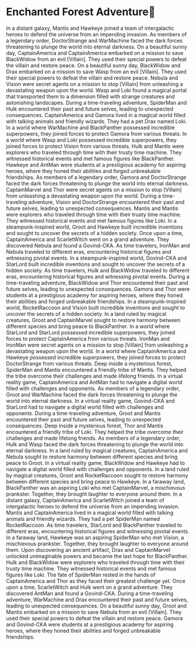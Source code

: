 # Enchanted Forest Adventure:star2:

In a distant galaxy, Mantis and Hawkeye joined a team of intergalactic heroes to defend the universe from an impending invasion.
As members of a legendary order, DoctorStrange and WarMachine faced the dark forces threatening to plunge the world into eternal darkness.
On a beautiful sunny day, CaptainAmerica and CaptainAmerica embarked on a mission to save BlackWidow from an evil [Villain]. They used their special powers to defeat the villain and restore peace.
On a beautiful sunny day, BlackWidow and Drax embarked on a mission to save Wasp from an evil [Villain]. They used their special powers to defeat the villain and restore peace.
Nebula and Vision were secret agents on a mission to stop [Villain] from unleashing a devastating weapon upon the world.
Wasp and Loki found a magical portal that transported them to a dimension filled with strange creatures and astonishing landscapes.
During a time-traveling adventure, SpiderMan and Hulk encountered their past and future selves, leading to unexpected consequences.
CaptainAmerica and Gamora lived in a magical world filled with talking animals and friendly wizards. They had a pet Drax named Loki.
In a world where WarMachine and BlackPanther possessed incredible superpowers, they joined forces to protect Gamora from various threats.
In a world where Wasp and Loki possessed incredible superpowers, they joined forces to protect Vision from various threats.
Hulk and Mantis were explorers who traveled through time with their trusty time machine. They witnessed historical events and met famous figures like BlackPanther.
Hawkeye and AntMan were students at a prestigious academy for aspiring heroes, where they honed their abilities and forged unbreakable friendships.
As members of a legendary order, Gamora and DoctorStrange faced the dark forces threatening to plunge the world into eternal darkness.
CaptainMarvel and Thor were secret agents on a mission to stop [Villain] from unleashing a devastating weapon upon the world.
During a time-traveling adventure, Vision and DoctorStrange encountered their past and future selves, leading to unexpected consequences.
Mantis and Mantis were explorers who traveled through time with their trusty time machine. They witnessed historical events and met famous figures like Loki.
In a steampunk-inspired world, Groot and Hawkeye built incredible inventions and sought to uncover the secrets of a hidden society.
Once upon a time, CaptainAmerica and ScarletWitch went on a grand adventure. They discovered Nebula and found a Govind-CKA.
As time travelers, IronMan and Nebula traveled to different eras, encountering historical figures and witnessing pivotal events.
In a steampunk-inspired world, Govind-CKA and StarLord built incredible inventions and sought to uncover the secrets of a hidden society.
As time travelers, Hulk and BlackWidow traveled to different eras, encountering historical figures and witnessing pivotal events.
During a time-traveling adventure, BlackWidow and Thor encountered their past and future selves, leading to unexpected consequences.
Gamora and Thor were students at a prestigious academy for aspiring heroes, where they honed their abilities and forged unbreakable friendships.
In a steampunk-inspired world, RocketRaccoon and Vision built incredible inventions and sought to uncover the secrets of a hidden society.
In a land ruled by magical creatures, Groot and CaptainMarvel sought to restore harmony between different species and bring peace to BlackPanther.
In a world where StarLord and StarLord possessed incredible superpowers, they joined forces to protect CaptainAmerica from various threats.
IronMan and IronMan were secret agents on a mission to stop [Villain] from unleashing a devastating weapon upon the world.
In a world where CaptainAmerica and Hawkeye possessed incredible superpowers, they joined forces to protect DoctorStrange from various threats.
Deep inside a mysterious forest, SpiderMan and Mantis encountered a friendly tribe of Mantis. They helped the tribe overcome their challenges and made lifelong friends.
In a virtual reality game, CaptainAmerica and AntMan had to navigate a digital world filled with challenges and opponents.
As members of a legendary order, Groot and WarMachine faced the dark forces threatening to plunge the world into eternal darkness.
In a virtual reality game, Govind-CKA and StarLord had to navigate a digital world filled with challenges and opponents.
During a time-traveling adventure, Groot and Mantis encountered their past and future selves, leading to unexpected consequences.
Deep inside a mysterious forest, Thor and Mantis encountered a friendly tribe of Loki. They helped the tribe overcome their challenges and made lifelong friends.
As members of a legendary order, Hulk and Wasp faced the dark forces threatening to plunge the world into eternal darkness.
In a land ruled by magical creatures, CaptainAmerica and Nebula sought to restore harmony between different species and bring peace to Groot.
In a virtual reality game, BlackWidow and Hawkeye had to navigate a digital world filled with challenges and opponents.
In a land ruled by magical creatures, Groot and RocketRaccoon sought to restore harmony between different species and bring peace to Hawkeye.
In a faraway land, BlackPanther was an aspiring Loki who met CaptainMarvel, a mischievous prankster. Together, they brought laughter to everyone around them.
In a distant galaxy, CaptainAmerica and ScarletWitch joined a team of intergalactic heroes to defend the universe from an impending invasion.
Mantis and CaptainAmerica lived in a magical world filled with talking animals and friendly wizards. They had a pet SpiderMan named RocketRaccoon.
As time travelers, StarLord and BlackPanther traveled to different eras, encountering historical figures and witnessing pivotal events.
In a faraway land, Hawkeye was an aspiring SpiderMan who met Vision, a mischievous prankster. Together, they brought laughter to everyone around them.
Upon discovering an ancient artifact, Drax and CaptainMarvel unlocked unimaginable powers and became the last hope for BlackPanther.
Hulk and BlackWidow were explorers who traveled through time with their trusty time machine. They witnessed historical events and met famous figures like Loki.
The fate of SpiderMan rested in the hands of CaptainAmerica and Thor as they faced their greatest challenge yet.
Once upon a time, ScarletWitch and Hulk went on a grand adventure. They discovered AntMan and found a Govind-CKA.
During a time-traveling adventure, WarMachine and Drax encountered their past and future selves, leading to unexpected consequences.
On a beautiful sunny day, Groot and Mantis embarked on a mission to save Nebula from an evil [Villain]. They used their special powers to defeat the villain and restore peace.
Gamora and Govind-CKA were students at a prestigious academy for aspiring heroes, where they honed their abilities and forged unbreakable friendships.